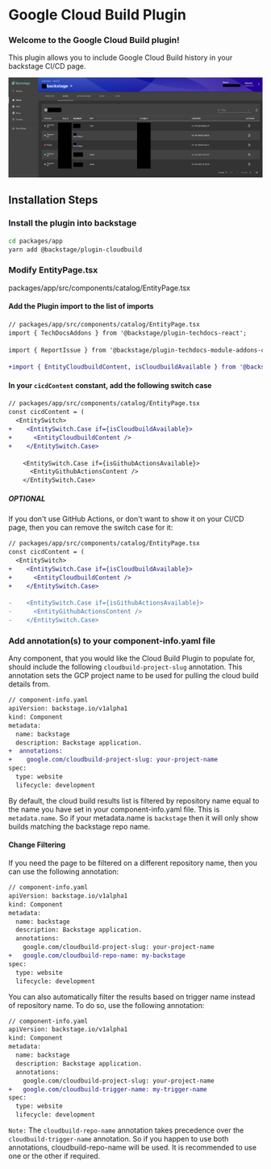 # Google Cloud Build Plugin

### Welcome to the Google Cloud Build plugin!

This plugin allows you to include Google Cloud Build history in your backstage CI/CD page.

<img src="../../docs/assets/plugins/cloudbuild/CloudBuildPlugin.png">

## Installation Steps

### Install the plugin into backstage

```bash
cd packages/app
yarn add @backstage/plugin-cloudbuild
```

### Modify EntityPage.tsx

packages/app/src/components/catalog/EntityPage.tsx

#### Add the Plugin import to the list of imports

```diff
// packages/app/src/components/catalog/EntityPage.tsx
import { TechDocsAddons } from '@backstage/plugin-techdocs-react';

import { ReportIssue } from '@backstage/plugin-techdocs-module-addons-contrib';

+import { EntityCloudbuildContent, isCloudbuildAvailable } from '@backstage/plugin-cloudbuild';
```

#### In your `cicdContent` constant, add the following switch case

```diff
// packages/app/src/components/catalog/EntityPage.tsx
const cicdContent = (
  <EntitySwitch>
+    <EntitySwitch.Case if={isCloudbuildAvailable}>
+      <EntityCloudbuildContent />
+    </EntitySwitch.Case>

    <EntitySwitch.Case if={isGithubActionsAvailable}>
      <EntityGithubActionsContent />
    </EntitySwitch.Case>
```

##### OPTIONAL

If you don't use GitHub Actions, or don't want to show it on your CI/CD page, then you can remove the switch case for it:

```diff
// packages/app/src/components/catalog/EntityPage.tsx
const cicdContent = (
  <EntitySwitch>
+    <EntitySwitch.Case if={isCloudbuildAvailable}>
+      <EntityCloudbuildContent />
+    </EntitySwitch.Case>

-    <EntitySwitch.Case if={isGithubActionsAvailable}>
-      <EntityGithubActionsContent />
-    </EntitySwitch.Case>
```

### Add annotation(s) to your component-info.yaml file

Any component, that you would like the Cloud Build Plugin to populate for, should include the following `cloudbuild-project-slug` annotation. This annotation sets the GCP project name to be used for pulling the cloud build details from.

```diff
// component-info.yaml
apiVersion: backstage.io/v1alpha1
kind: Component
metadata:
  name: backstage
  description: Backstage application.
+  annotations:
+    google.com/cloudbuild-project-slug: your-project-name
spec:
  type: website
  lifecycle: development
```

By default, the cloud build results list is filtered by repository name equal to the name you have set in your component-info.yaml file. This is `metadata.name`. So if your metadata.name is `backstage` then it will only show builds matching the backstage repo name.

#### Change Filtering

If you need the page to be filtered on a different repository name, then you can use the following annotation:

```diff
// component-info.yaml
apiVersion: backstage.io/v1alpha1
kind: Component
metadata:
  name: backstage
  description: Backstage application.
  annotations:
    google.com/cloudbuild-project-slug: your-project-name
+   google.com/cloudbuild-repo-name: my-backstage
spec:
  type: website
  lifecycle: development
```

You can also automatically filter the results based on trigger name instead of repository name. To do so, use the following annotation:

```diff
// component-info.yaml
apiVersion: backstage.io/v1alpha1
kind: Component
metadata:
  name: backstage
  description: Backstage application.
  annotations:
    google.com/cloudbuild-project-slug: your-project-name
+   google.com/cloudbuild-trigger-name: my-trigger-name
spec:
  type: website
  lifecycle: development
```

`Note:` The `cloudbuild-repo-name` annotation takes precedence over the `cloudbuild-trigger-name` annotation. So if you happen to use both annotations, cloudbuild-repo-name will be used. It is recommended to use one or the other if required.
